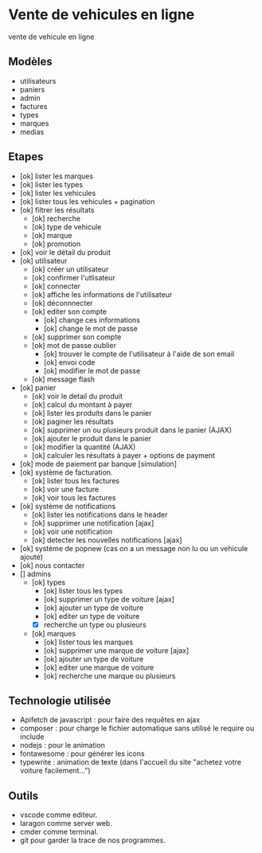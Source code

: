 # Vente de vehicules en ligne

vente de vehicule en ligne


## Modèles

- utilisateurs
- paniers
- admin
- factures
- types
- marques
- medias

## Etapes

- [ok] lister les marques
- [ok] lister les types
- [ok] lister les vehicules
- [ok] lister tous les vehicules + pagination
- [ok] filtrer les résultats
    - [ok] recherche
    - [ok] type de vehicule
    - [ok] marque
    - [ok] promotion
- [ok] voir le détail du produit
- [ok] utilisateur
    - [ok] créer un utilisateur
    - [ok] confirmer l'utlisateur
    - [ok] connecter
    - [ok] affiche les informations de l'utilisateur
    - [ok] déconnnecter
    - [ok] editer son compte
        - [ok] change ces informations
        - [ok] change le mot de passe
    - [ok] supprimer son compte
    - [ok] mot de passe oublier
        - [ok] trouver le compte de l'utilisateur à l'aide de son email
        - [ok] envoi code
        - [ok] modifier le mot de passe
    - [ok] message flash
- [ok] panier
    - [ok] voir le detail du produit
    - [ok] calcul du montant à payer
    - [ok] lister les produits dans le panier
    - [ok] paginer les résultats
    - [ok] supprimer un ou plusieurs produit dans le panier (AJAX)
    - [ok] ajouter le produit dans le panier
    - [ok] modifier la quantité (AJAX)
    - [ok] calculer les résultats à payer + options de payment
- [ok] mode de paiement par banque [simulation]
- [ok] système de facturation.
    - [ok] lister tous les factures
    - [ok] voir une facture 
    - [ok] voir tous les factures
- [ok] système de notifications
    - [ok] lister les notifications dans le header
    - [ok] supprimer une notification [ajax]
    - [ok] voir une notification
    - [ok] detecter les nouvelles notifications [ajax]
- [ok] système de popnew (cas on a un message non lu ou un vehicule  ajouté)
- [ok] nous contacter
- [] admins
    - [ok] types
        - [ok] lister tous les types
        - [ok] supprimer un type de voiture [ajax]
        - [ok] ajouter un type de voiture
        - [ok] editer un type de voiture
        - [x] recherche un type ou plusieurs
    - [ok] marques
        - [ok] lister tous les marques
        - [ok] supprimer une marque de voiture [ajax]
        - [ok] ajouter un type de voiture
        - [ok] editer une marque de voiture
        - [ok] recherche une marque ou plusieurs

## Technologie utilisée

- Apifetch de javascript : pour faire des requêtes en ajax
- composer : pour charge le fichier automatique sans utilisé le require ou include
- nodejs : pour le animation
- fontawesome : pour générer les icons
- typewrite : animation de texte (dans l'accueil du site "achetez votre voiture facilement...")

## Outils

- vscode comme editeur.
- laragon comme server web.
- cmder comme terminal.
- git pour garder la trace de nos programmes.